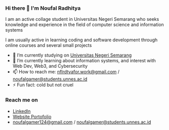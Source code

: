 ### Hi there 👋 I'm Noufal Radhitya

I am an active collage student in Universitas Negeri Semarang who seeks knowledge and experience in the field of computer science and information systems

I am usually active in learning coding and software development through online courses and several small projects
- 🔭 I’m currently studying on <a href="https://unnes.ac.id/">Universitas Negeri Semarang</a>
- 🌱 I’m currently learning about information systems, and interest with Web Dev, Web3, and Cybersecurity
- 📫 How to reach me: nflrdtyafor.work@gmail.com / noufalgamer@students.unnes.ac.id
- ⚡ Fun fact: cold but not cruel

### Reach me on
- <a href="https://linkedin.com/in/noufal-radhitya-239822223/">LinkedIn</a>
- <a href="https://porto-noufal-radhit.web.app/">Website Portofolio</a>
- noufalgamer124@gmail.com / noufalgamer@students.unnes.ac.id
